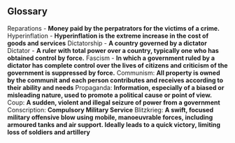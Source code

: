 ## Glossary

Reparations - **Money paid by the perpatrators for the victims of a crime.**
Hyperinflation - **Hyperinflation is the extreme increase in the cost of goods and services**
Dictatorship - **A country governed by a dictator**
Dictator - **A ruler with total power over a country, typically one who has obtained control by force.**
Fascism - **In which a government ruled by a dictator has complete control over the lives of citizens and criticism of the government is suppressed by force.**
Communism: **All property is owned by the communit and each person contributes and receives according to their ability and needs**
Propaganda: **Information, especially of a biased or misleading nature, used to promote a political cause or point of view.**
Coup: **A sudden, violent and illegal seizure of power from a government**
Conscription: **Compulsory Military Service**
Blitzkrieg: **A swift, focused military offensive blow using mobile, manoeuvrable forces, including armoured tanks and air support. Ideally leads to a quick victory, limiting loss of soldiers and artillery**